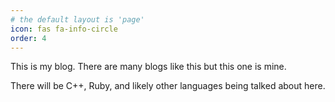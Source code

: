 ```yaml
---
# the default layout is 'page'
icon: fas fa-info-circle
order: 4
---
```


This is my blog. There are many blogs like this but this one is mine.

There will be C++, Ruby, and likely other languages being talked about here.

